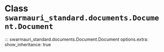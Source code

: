 # Class `swarmauri_standard.documents.Document.Document`

::: swarmauri_standard.documents.Document.Document
    options.extra:
      show_inheritance: true

